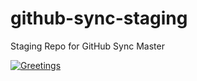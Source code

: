 # github-sync-staging
Staging Repo for GitHub Sync Master

[![Greetings](https://github.com/Richard-Barrett/github-sync-staging/actions/workflows/greetings.yml/badge.svg)](https://github.com/Richard-Barrett/github-sync-staging/actions/workflows/greetings.yml)
